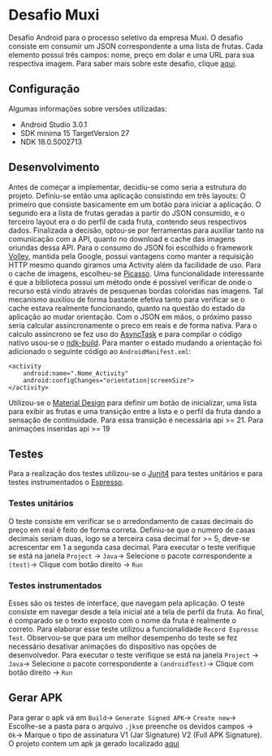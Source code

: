 # Desafio Muxi
Desafio Android para o processo seletivo da empresa Muxi. O desafio consiste em consumir um JSON correspondente a uma lista de frutas. Cada elemento possui três campos: nome, preço em dolar e uma URL para sua respectiva imagem. Para saber mais sobre este desafio, clique [aqui](https://github.com/muxidev/desafio-android).

## Configuração
Algumas informações sobre versões utilizadas:
- Android Studio 3.0.1
- SDK minima 15 TargetVersion 27 
- NDK 18.0.5002713

## Desenvolvimento
Antes de começar a implementar, decidiu-se como seria a estrutura do projeto. Definiu-se então uma aplicação consistindo em três layouts: O primeiro que consiste basicamente em um botão para iniciar a aplicação. O segundo era a lista de frutas geradas a partir do JSON consumido, e o terceiro layout era o do perfil de cada fruta, contendo seus respectivos dados. Finalizada a decisão, optou-se por ferramentas para auxiliar tanto na comunicação com a API, quanto no download e cache das imagens oriundas dessa API. Para o consumo do JSON foi escolhido o framework [Volley](https://github.com/google/volley), mantida pela Google, possui vantagens como manter a requisição HTTP mesmo quando giramos uma Activity além da facilidade de uso. Para o cache de imagens, escolheu-se [Picasso](http://square.github.io/picasso/). Uma funcionalidade interessante é que a biblioteca possui um método onde é possivel verificar de onde o recurso está vindo através de pesquenas bordas coloridas nas imagens. Tal mecanismo auxiliou de forma bastante efetiva tanto para verificar se o cache estava realmente funcionando, quanto na questão do estado da aplicação ao mudar orientação. Com o JSON em mãos, o próximo passo seria calcular assincronamente o preco em reais e de forma nativa. Para o calculo assincrono se fez uso do [AsyncTask](https://developer.android.com/reference/android/os/AsyncTask) e para compilar o código nativo usou-se o [ndk-build](https://developer.android.com/ndk/guides/ndk-build). Para manter o estado mudando a orientação foi adicionado o seguinte código ao `AndroidManifest.xml`: 


```
<activity
    android:name=".Nome_Activity"
    android:configChanges="orientation|screenSize">
</activity>
```
Utilizou-se o [Material Design](https://material.io/design/) para definir um botão de inicializar, uma lista para exibir as frutas e uma transição entre a lista e o perfil da fruta dando a sensação de continuidade. Para essa transição é necessária api >= 21. Para animações inseridas api >= 19

## Testes
Para a realização dos testes utilizou-se o [Junit4](https://junit.org/junit4/) para testes unitários e para testes instrumentados o [Espresso](https://developer.android.com/training/testing/espresso/). 

### Testes unitários
O teste consiste em verificar se o arredondamento de casas decimais do preço em real é feito de forma correta. Definiu-se que o numero de casas decimais seriam duas, logo se a terceira casa decimal for >= 5, deve-se acrescentar em 1 a segunda casa decimal.
Para executar o teste verifique se está na janela `Project` -> `Java`-> Selecione o pacote correspondente a `(test)`-> Clique com botão direito -> `Run`

### Testes instrumentados
Esses são os testes de interface, que navegam pela aplicação. O teste consiste em navegar desde a tela inicial até a tela de perfil da fruta. Ao final, é comparado se o texto exposto com o nome da fruta é realmente o correto. Para elaborar esse teste utilizou a funcionalidade `Record Espresso Test`. Observou-se que para um melhor desempenho do teste se fez necessário desativar animações do dispositivo nas opções de desenvolvedor. Para executar o teste verifique se está na janela `Project` -> `Java`-> Selecione o pacote correspondente a `(androidTest)`-> Clique com botão direito -> `Run`

## Gerar APK
Para gerar o apk vá em `Build`-> `Generate Signed APK`-> `Create new`-> Escolhe-se a pasta para o arquivo `.jks`e preenche os devidos campos -> `Ok`-> Marque o tipo de assinatura V1 (Jar Signature) V2 (Full APK Signature). O projeto contem um apk ja gerado localizado [aqui](https://github.com/Theusma94/desafioMuxi/blob/master/app/release/app-release.apk)
